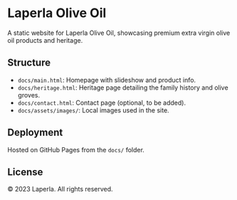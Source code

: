 # Laperla Olive Oil

A static website for Laperla Olive Oil, showcasing premium extra virgin olive oil products and heritage.

## Structure
- `docs/main.html`: Homepage with slideshow and product info.
- `docs/heritage.html`: Heritage page detailing the family history and olive groves.
- `docs/contact.html`: Contact page (optional, to be added).
- `docs/assets/images/`: Local images used in the site.

## Deployment
Hosted on GitHub Pages from the `docs/` folder.

## License
© 2023 Laperla. All rights reserved.